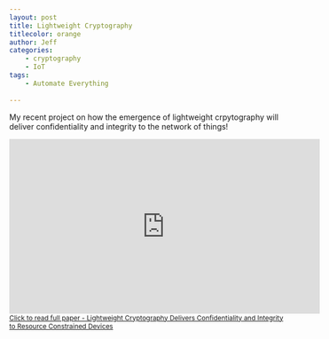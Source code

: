 ```yaml
---
layout: post
title: Lightweight Cryptography
titlecolor: orange
author: Jeff
categories:
    - cryptography
    - IoT
tags:
    - Automate Everything
    
---
```


My recent project on how the emergence of lightweight crpytography will deliver confidentiality and integrity to the network of things!

<!--more-->

<div class="drac-text-center">
  <iframe width="560" height="315" src="https://www.youtube.com/embed/Kp1ogr5iEYY" title="YouTube video player" frameborder="0" allow="accelerometer; autoplay; clipboard-write; encrypted-media; gyroscope; picture-in-picture" allowfullscreen></iframe>
</div>
<div class="drac-text-center">
     <a style="font-size: calc(10px + .2vw)" href="https://github.com/ursaMaj0r/cyber-research-projects/blob/main/LightweightCrypto/Lightweight%20Cryptography%20Delivers%20Confidentiality%20and%20Integrity%20to%20Resource%20Constrained%20Devices%20FINAL.pdf">Click to read full paper - Lightweight Cryptography Delivers Confidentiality and Integrity to Resource Constrained Devices</a>
</div>